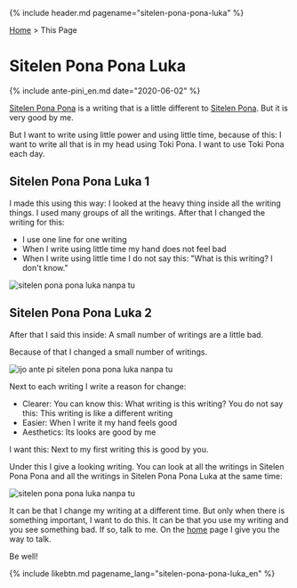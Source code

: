 {% include header.md pagename="sitelen-pona-pona-luka" %}

[Home](https://joelthomastr.github.io/tokipona/READMEen) > This Page

# Sitelen Pona Pona Luka
{% include ante-pini_en.md date="2020-06-02" %}

[Sitelen Pona Pona](https://jackhumbert.github.io/sitelen-pona-pona/) is a writing that is a little different to [Sitelen Pona](http://tokipona.net/tp/janpije/hieroglyphs.php). But it is very good by me.

But I want to write using little power and using little time, because of this: I want to write all that is in my head using Toki Pona. I want to use Toki Pona each day.

## Sitelen Pona Pona Luka 1

I made this using this way: I looked at the heavy thing inside all the writing things. I used many groups of all the writings. After that I changed the writing for this:

 - I use one line for one writing
 - When I write using little time my hand does not feel bad
 - When I write using little time I do not say this: "What is this writing? I don't know."

![sitelen pona pona luka nanpa tu](https://joelthomastr.github.io/tokipona/sppl-v1.png)

## Sitelen Pona Pona Luka 2

After that I said this inside: A small number of writings are a little bad.

Because of that I changed a small number of writings.

![ijo ante pi sitelen pona pona luka nanpa tu](https://joelthomastr.github.io/tokipona/sppl-v2-differences.png)

Next to each writing I write a reason for change:
- Clearer: You can know this: What writing is this writing? You do not say this: This writing is like a different writing
- Easier: When I write it my hand feels good
- Aesthetics: Its looks are good by me

I want this: Next to my first writing this is good by you.

Under this I give a looking writing. You can look at all the writings in Sitelen Pona Pona and all the writings in Sitelen Pona Pona Luka at the same time:

![sitelen pona pona luka nanpa tu](https://joelthomastr.github.io/tokipona/sppl-v2-basic.jpg)

It can be that I change my writing at a different time. But only when there is something important, I want to do this. It can be that you use my writing and you see something bad. If so, talk to me. On the [home](https://joelthomastr.github.io/tokipona/READMEen) page I give you the way to talk.

Be well!

{% include likebtn.md pagename_lang="sitelen-pona-pona-luka_en" %}

